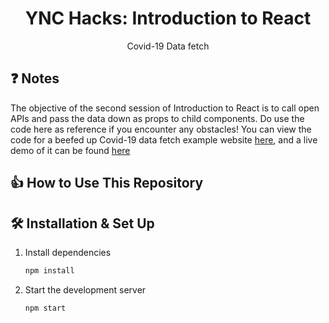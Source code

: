 <h1 align="center">
  YNC Hacks: Introduction to React
</h1>
<p align="center">
  Covid-19 Data fetch
</p>

## ❓ Notes

The objective of the second session of Introduction to React is to call open APIs and pass the data down as props to child components. Do use the code here as reference if you encounter any obstacles! You can view the code for a beefed up Covid-19 data fetch example website [here](https://github.com/leonardtng/fancy-covid-data), and a live demo of it can be found [here](http://fancy-covid-data.s3-website-ap-southeast-1.amazonaws.com/)

## 👍 How to Use This Repository

## 🛠 Installation & Set Up

1. Install dependencies

   ```sh
   npm install
   ```

2. Start the development server

   ```sh
   npm start
   ```

